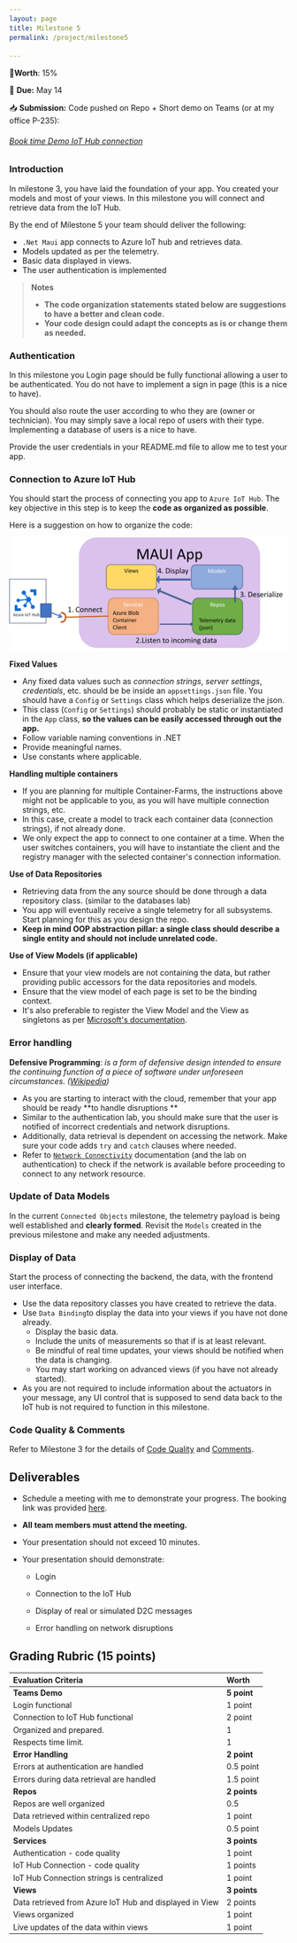 ```yaml
---
layout: page
title: Milestone 5
permalink: /project/milestone5

---
```


📝**Worth**: 15%

📅 **Due:** May 14

📥 **Submission:** Code pushed on Repo + Short demo on Teams (or at my office P-235):

###### [Book time Demo IoT Hub connection ](https://outlook.office365.com/bookwithme/user/be6f45e6ebc4491f8e1ec3d7917a39a0@johnabbott.qc.ca/meetingtype/QBBKtDHJ1kiKrye9KzmjpQ2?anonymous&ep=mcard)    



### Introduction

In milestone 3, you have laid the foundation of your app. You created your models and most of your views. In this milestone you will connect and retrieve data from the IoT Hub.

By the end of Milestone 5 your team should deliver the following:

- `.Net Maui` app connects to Azure IoT hub and retrieves data.
- Models updated as per the telemetry.
- Basic data displayed in views.
- The user authentication is implemented

> **Notes**
>
> - **The code organization statements stated below are suggestions to have a better and clean code.**
> - **Your code design could adapt the concepts as is or change them as needed.**

### Authentication 

In this milestone you Login page should be fully functional allowing a user to be authenticated. You do not have to implement a sign in page (this is a nice to have). 

You should also route the user according to who they are (owner or technician). You may simply save a local repo of users with their type. Implementing a database of users is a nice to have. 

Provide the user credentials in your README.md file to allow me to test your app. 

### Connection to Azure IoT Hub

You should start the process of connecting you app to `Azure IoT Hub`. The key objective in this step is to keep the **code as organized as possible**.

Here is a suggestion on how to organize the code: 

<img src="../images/project_images/IoT_Hub_Connection.png"/>

**Fixed Values**

- Any fixed data values such as *connection strings*, *server settings*, *credentials*, etc. should be be inside an `appsettings.json` file. You should have a `Config` or `Settings` class which helps deserialize the json. 
- This class (`Config` or `Settings`) should probably be static or instantiated in the `App` class, **so the values can be easily accessed through out the app.**
- Follow variable naming conventions in .NET
- Provide meaningful names.
- Use constants where applicable.

**Handling multiple containers**

- If you are planning for multiple Container-Farms, the instructions above might not be applicable to you, as you will have multiple connection strings, etc.
- In this case, create a model to track each container data (connection strings), if not already done.
- We only expect the app to connect to one container at a time. When the user switches containers, you will have to instantiate the client and the registry manager with the selected container's connection information. 

**Use of Data Repositories**

- Retrieving data from the any source should be done through a data repository class. (similar to the databases lab)
- You app will eventually receive a single telemetry for all subsystems. Start planning for this as you design the repo.
- **Keep in mind OOP abstraction pillar: a single class should describe a single entity and should not include unrelated code.**

**Use of View Models (if applicable)**

- Ensure that your view models are not containing the data, but rather providing public accessors for the data repositories and models. 
- Ensure that the view model of each page is set to be the binding context. 
- It's also preferable to register the View Model and the View as singletons as per [Microsoft's documentation](https://learn.microsoft.com/en-us/dotnet/maui/fundamentals/dependency-injection?view=net-maui-8.0).

### Error handling

**Defensive Programming**: *is a form of defensive design intended to ensure the continuing function of a piece of software under unforeseen circumstances. ([Wikipedia](https://en.wikipedia.org/wiki/Defensive_programming))*

- As you are starting to interact with the cloud, remember that your app should be ready **to handle disruptions **
- Similar to the authentication lab, you should make sure that the user is notified of incorrect credentials and network disruptions. 
- Additionally, data retrieval is dependent on accessing the network. Make sure your code adds `try` and `catch` clauses where needed.
- Refer to [`Network Connectivity`](https://learn.microsoft.com/en-us/dotnet/maui/platform-integration/communication/networking?view=net-maui-7.0&tabs=android) documentation (and the lab on authentication) to check if the network is available before proceeding to connect to any network resource.

### Update of Data Models

In the current `Connected Objects` milestone, the telemetry payload is being well established and **clearly formed**. Revisit the `Models` created in the previous milestone and make any needed adjustments.

### Display of Data

Start the process of connecting the backend, the data, with the frontend user interface.

- Use the data repository classes you have created to retrieve the data.
- Use `Data Binding`to display the data into your views if you have not done already.
  - Display the basic data.
  - Include the units of measurements so that if is at least relevant.
  - Be mindful of real time updates, your views should be notified when the data is changing. 
  - You may start working on advanced views (if you have not already started).
- As you are not required to include information about the actuators in your message, any UI control that is supposed to send data back to the IoT hub is not required to function in this milestone.

### Code Quality & Comments

Refer to Milestone 3 for the details of [Code Quality](https://yobad.github.io/AppDevIII2024/project/milestone3#code-quality) and [Comments](https://yobad.github.io/AppDevIII2024/project/milestone3#comments-and-documentation).



## Deliverables

- Schedule a meeting with me to demonstrate your progress. The booking link was provided [here](https://yobad.github.io/AppDevIII2024/project/milestone5#book-time-demo-iot-hub-connection).

- **All team members must attend the meeting.**

- Your presentation should not exceed 10 minutes.

- Your presentation should demonstrate:

  - Login 

  - Connection to the IoT Hub

  - Display of real or simulated D2C messages

  - Error handling on network disruptions

    




## Grading Rubric (15 points)

| Evaluation Criteria                                     | Worth        |
| :------------------------------------------------------ | :----------- |
| **Teams Demo**                                          | **5 point**  |
| Login functional                                        | 1 point      |
| Connection to IoT Hub functional                        | 2 point      |
| Organized and prepared.                                 | 1            |
| Respects time limit.                                    | 1            |
| **Error Handling**                                      | **2 point**  |
| Errors at authentication are handled                    | 0.5 point    |
| Errors during data retrieval are handled                | 1.5 point    |
| **Repos**                                               | **2 points** |
| Repos are well organized                                | 0.5          |
| Data retrieved within centralized repo                  | 1 point      |
| Models Updates                                          | 0.5 point    |
| **Services**                                            | **3 points** |
| Authentication - code quality                           | 1 point      |
| IoT Hub Connection - code quality                       | 1 points     |
| IoT Hub Connection strings is centralized               | 1 point      |
| **Views**                                               | **3 points** |
| Data retrieved from Azure IoT Hub and displayed in View | 2 points     |
| Views organized                                         | 1 point      |
| Live updates of the data within views                   | 1 point      |
